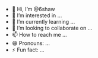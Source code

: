 - 👋 Hi, I’m @6shaw
- 👀 I’m interested in ...
- 🌱 I’m currently learning ...
- 💞️ I’m looking to collaborate on ...
- 📫 How to reach me ...
- 😄 Pronouns: ...
- ⚡ Fun fact: ...

<!---
6shaw/6shaw is a ✨ special ✨ repository because its `README.md` (this file) appears on your GitHub profile.
You can click the Preview link to take a look at your changes.
--->
